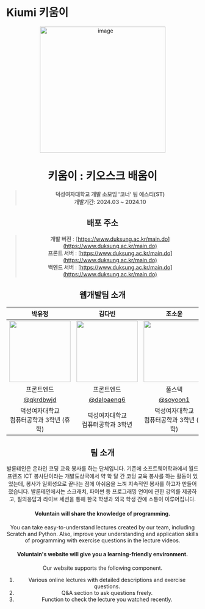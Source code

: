 # Kiumi 키움이

<div align="center">
<img width="329" alt="image" src="https://github.com/user-attachments/assets/5946505c-fd48-4d9b-9728-95b503fbf3f9"
[![Hits](https://hits.seeyoufarm.com/api/count/incr/badge.svg?url=https%3A%2F%2Fgithub.com%2FVoluntain-SKKU%2FVoluntain-2nd&count_bg=%2379C83D&title_bg=%23555555&icon=&icon_color=%23E7E7E7&title=hits&edge_flat=false)](https://hits.seeyoufarm.com)

</div>

# 키움이 : 키오스크 배움이
> **덕성여자대학교 개발 소모임 '코너' 팀 에스티(ST)** <br/> **개발기간: 2024.03 ~ 2024.10**

## 배포 주소

> **개발 버전** : [https://www.duksung.ac.kr/main.do](https://www.duksung.ac.kr/main.do) <br>
> **프론트 서버** : [https://www.duksung.ac.kr/main.do](https://www.duksung.ac.kr/main.do) <br>
> **백엔드 서버** : [https://www.duksung.ac.kr/main.do](https://www.duksung.ac.kr/main.do) <br>

## 웹개발팀 소개

|       박유정       |       김다빈        |      조소윤        |       정지민       |                                                                                                               
| :-----------------: | :-----------------: | :----------------: | :----------------: | 
| <img width="160px" src="https://github.com/user-attachments/assets/e664eee2-7231-47d7-9c49-0950a1a6eca1" /> | <img width="160px" src="https://github.com/user-attachments/assets/e6222b60-85a0-4971-81c1-eaf7ab8b36a6" /> | <img width="160px" src="https://github.com/user-attachments/assets/889efc14-d2df-4fef-996b-8f263fedad92"/> | <img width="160px" src="https://github.com/user-attachments/assets/8b631400-fd68-4b60-8e15-43398522105a"/> |
| 프론트엔드 | 프론트엔드 | 풀스택 | 풀스택 | 
| [@qkrdbwjd](https://github.com/qkrdbwjd) | [@dalpaeng6](https://github.com/dalpaeng6) | [@soyoon1](https://github.com/soyoon1) | [@sunflwwer](https://github.com/sunflwwer) |
| 덕성여자대학교 <br> 컴퓨터공학과 3학년 (휴학) | 덕성여자대학교 <br> 컴퓨터공학과 3학년 | 덕성여자대학교 <br> 컴퓨터공학과 3학년 (휴학) | 덕성여자대학교 <br> 컴퓨터공학과 3학년 |



## 팀 소개

발룬테인은 온라인 코딩 교육 봉사를 하는 단체입니다. 기존에 소프트웨어학과에서 월드프렌즈 ICT 봉사단이라는 개발도상국에서 약 학 달 간 코딩 교육 봉사를 하는 활동이 있었는데, 봉사가 일회성으로 끝나는 점에 아쉬움을 느껴 지속적인 봉사를 하고자 만들어졌습니다. 발룬테인에서는 스크래치, 파이썬 등 프로그래밍 언어에 관한 강의를 제공하고, 질의응답과 라이브 세션을 통해 한국 학생과 외국 학생 간에 소통이 이루어집니다.

#### Voluntain will share the knowledge of programming.
You can take easy-to-understand lectures created by our team, including Scratch and Python. Also, improve your understanding and application skills of programming with exercise questions in the lecture videos.

#### Voluntain's website will give you a learning-friendly environment.

Our website supports the following component.
1. Various online lectures with detailed descriptions and exercise questions.
2. Q&A section to ask questions freely.
3. Function to check the lecture you watched recently.
